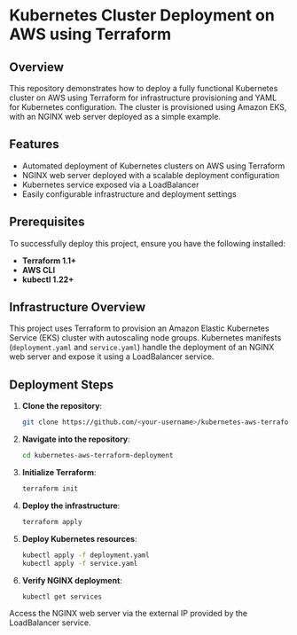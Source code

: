 # Kubernetes Cluster Deployment on AWS using Terraform

## Overview

This repository demonstrates how to deploy a fully functional Kubernetes cluster on AWS using Terraform for infrastructure provisioning and YAML for Kubernetes configuration. The cluster is provisioned using Amazon EKS, with an NGINX web server deployed as a simple example.

## Features

- Automated deployment of Kubernetes clusters on AWS using Terraform
- NGINX web server deployed with a scalable deployment configuration
- Kubernetes service exposed via a LoadBalancer
- Easily configurable infrastructure and deployment settings

## Prerequisites

To successfully deploy this project, ensure you have the following installed:

- **Terraform 1.1+**
- **AWS CLI**
- **kubectl 1.22+**

## Infrastructure Overview

This project uses Terraform to provision an Amazon Elastic Kubernetes Service (EKS) cluster with autoscaling node groups. Kubernetes manifests (`deployment.yaml` and `service.yaml`) handle the deployment of an NGINX web server and expose it using a LoadBalancer service.

## Deployment Steps

1. **Clone the repository**:
   
   ```bash
   git clone https://github.com/<your-username>/kubernetes-aws-terraform-deployment.git

2. **Navigate into the repository**:

   ```bash
   cd kubernetes-aws-terraform-deployment

3. **Initialize Terraform**:

   ```bash
   terraform init

4. **Deploy the infrastructure**:

   ```bash
   terraform apply

5. **Deploy Kubernetes resources**:

   ```bash
   kubectl apply -f deployment.yaml
   kubectl apply -f service.yaml

6. **Verify NGINX deployment**:

   ```bash
   kubectl get services

Access the NGINX web server via the external IP provided by the LoadBalancer service.


